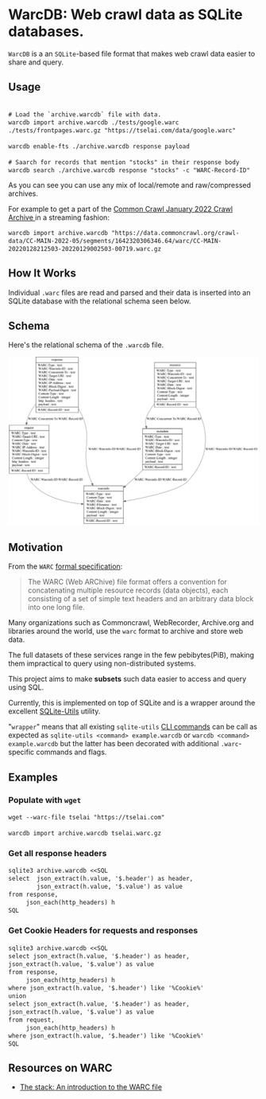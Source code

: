 # WarcDB: Web crawl data as SQLite databases.

`WarcDB` is a an `SQLite`-based file format that makes web crawl data easier to share and query.

## Usage

```shell

# Load the `archive.warcdb` file with data.
warcdb import archive.warcdb ./tests/google.warc ./tests/frontpages.warc.gz "https://tselai.com/data/google.warc"

warcdb enable-fts ./archive.warcdb response payload

# Saarch for records that mention "stocks" in their response body
warcdb search ./archive.warcdb response "stocks" -c "WARC-Record-ID"
```
As you can see you can use any mix of local/remote and raw/compressed archives.

For example to get a part of the [Common Crawl January 2022 Crawl Archive ](https://data.commoncrawl.org/crawl-data/CC-MAIN-2022-05/index.html) in a streaming fashion:

```shell
warcdb import archive.warcdb "https://data.commoncrawl.org/crawl-data/CC-MAIN-2022-05/segments/1642320306346.64/warc/CC-MAIN-20220128212503-20220129002503-00719.warc.gz
```

## How It Works

Individual `.warc` files are read and parsed and their data is inserted into an SQLite database with the relational schema seen below.

## Schema

Here's the relational schema of the `.warcdb` file.


![WarcDB Schema](schema.png)


## Motivation

From the `WARC` [formal specification](https://iipc.github.io/warc-specifications/specifications/warc-format/warc-1.1/):

> The WARC (Web ARChive) file format offers a convention for concatenating multiple resource records (data objects),
> each consisting of a set of simple text headers and an arbitrary data block into one long file.

Many organizations such as Commoncrawl, WebRecorder, Archive.org and libraries around the world, use the `warc` format
to archive and store web data.

The full datasets of these services range in the few pebibytes(PiB),
making them impractical to query using non-distributed systems.

This project aims to make **subsets** such data easier to access and query using SQL.

Currently, this is implemented on top of SQLite and is a wrapper around the
excellent [SQLite-Utils](https://sqlite-utils.datasette.io/en/stable/) utility.

"`wrapper`" means that all
existing `sqlite-utils` [CLI commands](https://sqlite-utils.datasette.io/en/stable/cli-reference.html)
can be call as expected as `sqlite-utils <command> example.warcdb` or `warcdb <command> example.warcdb` but the latter
has been decorated with additional `.warc`-specific commands and flags.

## Examples

### Populate with `wget`

```shell
wget --warc-file tselai "https://tselai.com"

warcdb import archive.warcdb tselai.warc.gz
```

### Get all response headers

```shell
sqlite3 archive.warcdb <<SQL
select  json_extract(h.value, '$.header') as header, 
        json_extract(h.value, '$.value') as value
from response,
     json_each(http_headers) h
SQL
```

### Get Cookie Headers for requests and responses
```shell
sqlite3 archive.warcdb <<SQL
select json_extract(h.value, '$.header') as header, json_extract(h.value, '$.value') as value
from response,
     json_each(http_headers) h
where json_extract(h.value, '$.header') like '%Cookie%'
union
select json_extract(h.value, '$.header') as header, json_extract(h.value, '$.value') as value
from request,
     json_each(http_headers) h
where json_extract(h.value, '$.header') like '%Cookie%'
SQL
```


Resources on WARC
----------------

* [The stack: An introduction to the WARC file](https://archive-it.org/blog/post/the-stack-warc-file/)

